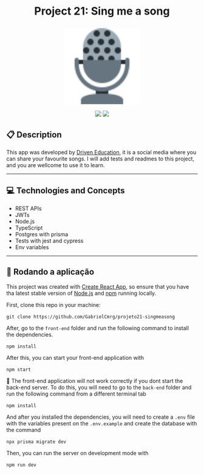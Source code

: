 # <p align = "center"> Project 21: Sing me a song </p>

<p align="center">
   <img src="./microphone.svg" alt="microphone" height="200"/>
</p>

<p align = "center">
   <img src="https://img.shields.io/badge/author-GabrielCmrg,_Driven_education-4dae71?style=flat-square" />
   <img src="https://img.shields.io/github/languages/count/GabrielCmrg/projeto21-singmeasong?color=4dae71&style=flat-square" />
</p>

## :clipboard: Description

This app was developed by [Driven Education](https://github.com/driven-projects/sing-me-a-song), it is a social media where you can share your favourite songs. I will add tests and readmes to this project, and you are wellcome to use it to learn.

---

## :computer: Technologies and Concepts

- REST APIs
- JWTs
- Node.js
- TypeScript
- Postgres with prisma
- Tests with jest and cypress
- Env variables

---

## 🏁 Rodando a aplicação

This project was created with [Create React App](https://github.com/facebook/create-react-app), so ensure that you have tha latest stable version of [Node.js](https://nodejs.org/en/download/) and [npm](https://www.npmjs.com/) running locally.

First, clone this repo in your machine:

```
git clone https://github.com/GabrielCmrg/projeto21-singmeasong
```

After, go to the `front-end` folder and run the following command to install the dependencies.

```
npm install
```

After this, you can start your front-end application with

```
npm start
```

:stop_sign: The front-end application will not work correctly if you dont start the back-end server. To do this, you will need to go to the `back-end` folder and run the following command from a different terminal tab

```
npm install
```

And after you installed the dependencies, you will need to create a `.env` file with the variables present on the `.env.example` and create the database with the command

```
npx prisma migrate dev
```

Then, you can run the server on development mode with

```
npm run dev
```
